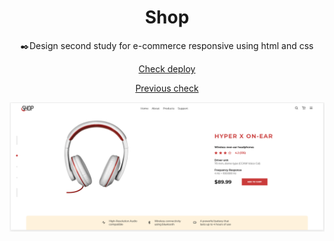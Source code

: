 <h1 align="center">Shop</h1>
<p align="center">✒️Design second study for e-commerce responsive using html and css</p>
<p align="center">
  <a href="http://shop2.surge.sh/">Check deploy</a>
</p>

<p align="center">
  <a href="https://github.com/mannoeu/shop">Previous check</a>
</p>

<p align="center">
  <img src="./assets/shop.png" width="1000">
</p>

